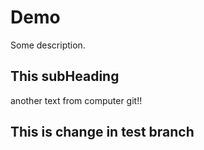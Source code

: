 # Demo

Some description.

## This subHeading

another text from computer git!!

## This is change in test branch